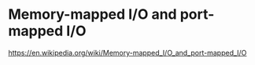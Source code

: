 # Memory-mapped I/O and port-mapped I/O
https://en.wikipedia.org/wiki/Memory-mapped_I/O_and_port-mapped_I/O
